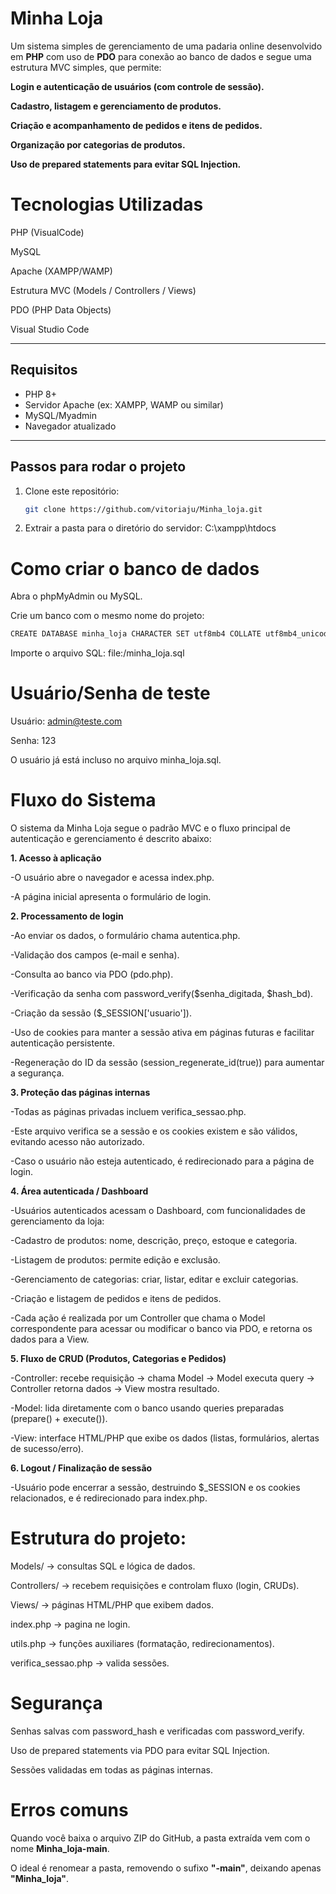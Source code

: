 # Minha Loja

Um sistema simples de gerenciamento de uma padaria online desenvolvido em **PHP** com uso de **PDO** para conexão ao banco de dados e segue uma estrutura MVC simples, que permite:

**Login e autenticação de usuários (com controle de sessão).**

**Cadastro, listagem e gerenciamento de produtos.**

**Criação e acompanhamento de pedidos e itens de pedidos.**

**Organização por categorias de produtos.**

**Uso de prepared statements para evitar SQL Injection.**

# Tecnologias Utilizadas

PHP (VisualCode)

MySQL

Apache
(XAMPP/WAMP)

Estrutura MVC (Models / Controllers / Views)

PDO (PHP Data Objects)

Visual Studio Code

---

## Requisitos

- PHP 8+
- Servidor Apache (ex: XAMPP, WAMP ou similar)
- MySQL/Myadmin
- Navegador atualizado

---

## Passos para rodar o projeto

1. Clone este repositório:
   ```bash
   git clone https://github.com/vitoriaju/Minha_loja.git
2. Extrair a pasta para o diretório do servidor:
 C:\xampp\htdocs

# Como criar o banco de dados

Abra o phpMyAdmin ou MySQL.

Crie um banco com o mesmo nome do projeto:
 ```bash
CREATE DATABASE minha_loja CHARACTER SET utf8mb4 COLLATE utf8mb4_unicode_ci;
```

Importe o arquivo SQL:
file:/minha_loja.sql

# Usuário/Senha de teste

Usuário: admin@teste.com

Senha: 123

O usuário já está incluso no arquivo minha_loja.sql.

# Fluxo do Sistema

O sistema da Minha Loja segue o padrão MVC e o fluxo principal de autenticação e gerenciamento é descrito abaixo:

**1. Acesso à aplicação**

-O usuário abre o navegador e acessa index.php.

-A página inicial apresenta o formulário de login.

**2. Processamento de login**

-Ao enviar os dados, o formulário chama autentica.php.

-Validação dos campos (e-mail e senha).

-Consulta ao banco via PDO (pdo.php).

-Verificação da senha com password_verify($senha_digitada, $hash_bd).

-Criação da sessão ($_SESSION['usuario']).

-Uso de cookies para manter a sessão ativa em páginas futuras e facilitar autenticação persistente.

-Regeneração do ID da sessão (session_regenerate_id(true)) para aumentar a segurança.

**3. Proteção das páginas internas**

-Todas as páginas privadas incluem verifica_sessao.php.

-Este arquivo verifica se a sessão e os cookies existem e são válidos, evitando acesso não autorizado.

-Caso o usuário não esteja autenticado, é redirecionado para a página de login.

**4. Área autenticada / Dashboard**

-Usuários autenticados acessam o Dashboard, com funcionalidades de gerenciamento da loja:

-Cadastro de produtos: nome, descrição, preço, estoque e categoria.

-Listagem de produtos: permite edição e exclusão.

-Gerenciamento de categorias: criar, listar, editar e excluir categorias.

-Criação e listagem de pedidos e itens de pedidos.

-Cada ação é realizada por um Controller que chama o Model correspondente para acessar ou modificar o banco via PDO, e retorna os dados para a View.

**5. Fluxo de CRUD (Produtos, Categorias e Pedidos)**

-Controller: recebe requisição → chama Model → Model executa query → Controller retorna dados → View mostra resultado.

-Model: lida diretamente com o banco usando queries preparadas (prepare() + execute()).

-View: interface HTML/PHP que exibe os dados (listas, formulários, alertas de sucesso/erro).

**6. Logout / Finalização de sessão**

-Usuário pode encerrar a sessão, destruindo $_SESSION e os cookies relacionados, e é redirecionado para index.php.

# Estrutura do projeto:

Models/ → consultas SQL e lógica de dados.

Controllers/ → recebem requisições e controlam fluxo (login, CRUDs).

Views/ → páginas HTML/PHP que exibem dados.

index.php → pagina ne login.

utils.php → funções auxiliares (formatação, redirecionamentos).

verifica_sessao.php → valida sessões.

# Segurança

Senhas salvas com password_hash e verificadas com password_verify.

Uso de prepared statements via PDO para evitar SQL Injection.

Sessões validadas em todas as páginas internas.

# Erros comuns
Quando você baixa o arquivo ZIP do GitHub, a pasta extraída vem com o nome **Minha_loja-main**.

O ideal é renomear a pasta, removendo o sufixo **"-main"**, deixando apenas **"Minha_loja"**.
